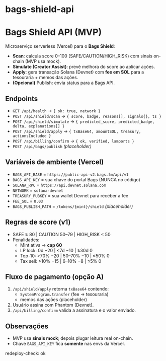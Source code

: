 # bags-shield-api
# Bags Shield API (MVP)

Microserviço serverless (Vercel) para o **Bags Shield**:
- **Scan**: calcula score 0–100 (SAFE/CAUTION/HIGH_RISK) com sinais on-chain (MVP usa mock).
- **Simulate (Creator Assist)**: prevê melhora do score ao aplicar ações.
- **Apply**: gera transação Solana (Devnet) com **fee em SOL** para a tesouraria + memos das ações.
- **(Opcional)** Publish: envia status para a Bags API.

## Endpoints
- `GET /api/health` → `{ ok: true, network }`
- `POST /api/shield/scan` → `{ score, badge, reasons[], signals{}, ts }`
- `POST /api/shield/simulate` → `{ predicted_score, predicted_badge, delta, explanations[] }`
- `POST /api/shield/apply` → `{ txBase64, amountSOL, treasury, actionsIncluded }`
- `POST /api/billing/confirm` → `{ ok, verified, lamports }`
- `POST /api/bags/publish` *(placeholder)*

## Variáveis de ambiente (Vercel)
- `BAGS_API_BASE` = `https://public-api-v2.bags.fm/api/v1`
- `BAGS_API_KEY`  = sua chave do portal Bags (NUNCA no código)
- `SOLANA_RPC`    = `https://api.devnet.solana.com`
- `NETWORK`       = `solana-devnet`
- `TREASURY_PUBKEY` = sua wallet Devnet para receber a fee
- `FEE_SOL`       = `0.03`
- `BAGS_PUBLISH_PATH` = `/tokens/{mint}/shield` *(placeholder)*

## Regras de score (v1)
- SAFE ≥ 80 | CAUTION 50–79 | HIGH_RISK < 50  
- Penalidades:
  - Mint ativa → **cap 60**  
  - LP lock: 0d −20 | <7d −10 | ≥30d 0  
  - Top-10: >70% −20 | 50–70% −10 | ≤50% 0  
  - Tax sell: >10% −15 | 6–10% −8 | ≤5% 0

## Fluxo de pagamento (opção A)
1. `/api/shield/apply` retorna `txBase64` contendo:
   - `SystemProgram.transfer` (fee → tesouraria)
   - memos das ações (placeholder)
2. Usuário assina com Phantom (Devnet).
3. `/api/billing/confirm` valida a assinatura e o valor enviado.

## Observações
- MVP usa **sinais mock**; depois plugar leitura real on-chain.
- Chave `BAGS_API_KEY` fica **somente** nas envs da Vercel.

redeploy-check: ok
